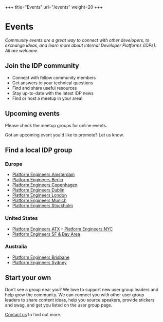 +++
title="Events"
url="/events"
weight=20
+++

# Events

_Community events are a great way to connect with other developers, to exchange ideas, and learn more about Internal Developer Platforms (IDPs). All are welcome._

## Join the IDP community 

- Connect with fellow community members
- Get answers to your technical questions
- Find and share useful resources
- Stay up-to-date with the latest IDP news
- Find or host a meetup in your area!

## Upcoming events

Please check the meetup groups for online events.

Got an upcoming event you'd like to promote? Let us know.

## Find a local IDP group

### Europe

- [Platform Engineers Amsterdam](https://www.meetup.com/platform-engineers-amsterdam/)
- [Platform Engineers Berlin](https://www.meetup.com/platform-engineers-berlin/)
- [Platform Engineers Copenhagen](https://www.meetup.com/platform-engineers-copenhagen/)
- [Platform Engineers Dublin](https://www.meetup.com/platform-engineers-dublin/)
- [Platform Engineers London](https://www.meetup.com/platform-engineers-london/)
- [Platform Engineers Munich](https://www.meetup.com/platform-engineers-munich/)
- [Platform Engineers Stockholm](https://www.meetup.com/platform-engineers-stockholm/)

### United States

- [Platform Engineers ATX](https://www.meetup.com/platform-engineers-atx-online/)
– [Platform Engineers NYC](https://www.meetup.com/platform-engineers-nyc/)
- [Platform Engineers SF & Bay Area](https://www.meetup.com/platform-engineers-sf/)

### Australia

- [Platform Engineers Brisbane](https://www.meetup.com/pebrisbane/)
- [Platform Engineers Sydney](https://www.meetup.com/Sydney-PE/)

## Start your own

Don’t see a group near you? We love to support new user group leaders and help grow the community. We can connect you with other user group leaders to share content ideas, help you source speakers, provide stickers and swag, and get you listed on the user group page.

[Contact us](mailto:info@internaldeveloperplatform.org) to find out more.
